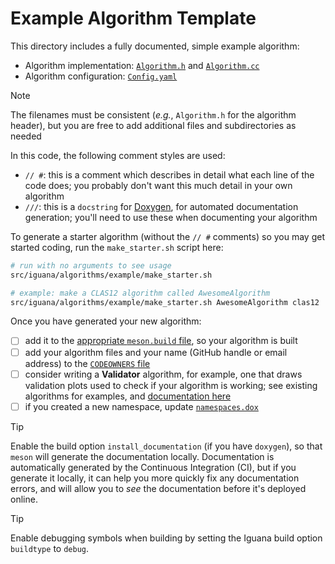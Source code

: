 # Example Algorithm Template

This directory includes a fully documented, simple example algorithm:
- Algorithm implementation: [`Algorithm.h`](Algorithm.h) and [`Algorithm.cc`](Algorithm.cc)
- Algorithm configuration: [`Config.yaml`](Config.yaml)

> [!NOTE]
> The filenames must be consistent (_e.g._, `Algorithm.h` for the algorithm header), but you are free to add additional files and subdirectories as needed

In this code, the following comment styles are used:
- `// #`: this is a comment which describes in detail what each line of the code does; you probably
  don't want this much detail in your own algorithm
- `///`: this is a `docstring` for [Doxygen](https://www.doxygen.nl/), for automated documentation generation;
  you'll need to use these when documenting your algorithm

To generate a starter algorithm (without the `// #` comments) so you may get
started coding, run the `make_starter.sh` script here:
```bash
# run with no arguments to see usage
src/iguana/algorithms/example/make_starter.sh

# example: make a CLAS12 algorithm called AwesomeAlgorithm
src/iguana/algorithms/example/make_starter.sh AwesomeAlgorithm clas12
```

Once you have generated your new algorithm:
- [ ] add it to the [appropriate `meson.build` file](/src/iguana/algorithms/meson.build), so your algorithm is built
- [ ] add your algorithm files and your name (GitHub handle or email address) to the [`CODEOWNERS` file](/CODEOWNERS)
- [ ] consider writing a **Validator** algorithm, for example, one that draws validation plots used to check if your algorithm is working;
      see existing algorithms for examples, and [documentation here](/doc/testing.md)
- [ ] if you created a new namespace, update [`namespaces.dox`](/doc/gen/namespaces.dox)

> [!TIP]
> Enable the build option `install_documentation` (if you have `doxygen`), so
> that `meson` will generate the documentation locally. Documentation is
> automatically generated by the Continuous Integration (CI), but if you
> generate it locally, it can help you more quickly fix any documentation
> errors, and will allow you to _see_ the documentation before it's deployed
> online.

> [!TIP]
> Enable debugging symbols when building by setting the Iguana build option `buildtype` to `debug`.
